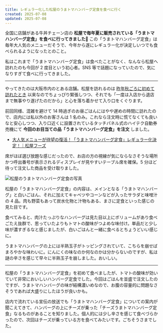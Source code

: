 ```yaml
---
title: レギュラー化した松屋のうまトマハンバーグ定食を食べに行く
created: 2025-07-08
updated: 2025-07-08
---
```


全国に店舗がある牛丼チェーン店の **松屋で毎年夏に販売されている「うまトマハンバーグ定食」を食べに行ってきました🍅** この「うまトマハンバーグ定食」は毎年大人気のメニューだそうで、今年から遂にレギュラー化が決定しいつでも食べられるようになったとのこと。

私はこれまで「うまトマハンバーグ定食」は食べたことがなく、なんなら松屋へ訪れたのも今回が 2 度目という初心者。SNS 等で話題になっていたので、気になりすぎて食べに行ってきました。

---

やってきたのは大阪市内のとある店舗。松屋を訪れるのは [昨年秋ごろに初めて訪れたとき](/blog/20241006/) 以来なのでちょっぴり緊張しつつ、それでも「一度は入店から退店まで無事やり遂げたのだから」と心を落ち着かせて入り口をくぐります。

前回同様、混雑を避けて 14 時過ぎのお昼ごはんにはやや遅めの時間に訪れたので、店内には私以外のお客さんは 1 名のみ。これなら注文時に慌てなくても良いなと安心しつつ、入り口近くに設置されているタッチパネル式のハイテク自動券売機にて **今回のお目当ての品「うまトマハンバーグ定食」を注文** しました。

- [大人気メニューが待望の復活！「うまトマハンバーグ定食」レギュラー化決定！｜松屋フーズ](https://www.matsuyafoods.co.jp/whatsnew/menu/104740.html)

席がほぼ選び放題な感じだったので、お店の方の視線が気にならなさそうな場所かつ呼出番号が表示されるディスプレイが見やすいテーブル席を確保。5 分ほど待って注文した商品を受け取りました。

![松屋のうまトマハンバーグ定食の写真](1300a361-aed7-4fe5-a666-919a4cc07400)

松屋の「うまトマハンバーグ定食」の内容は、メインとなる「うまトマハンバーグ」と白いごはん、それに加えてキャベツやコーンなどが入ったサラダと味噌汁の 4 品。肉も野菜もあって炭水化物と汁物もある、まさに定食といった感じの見た目です。

食べてみると、肉汁たっぷりなハンバーグは見た目以上にボリュームがあり食べごたえ抜群で、思っていたよりもトマトの酸味がつよめな味付け。単品だと少し味が濃すぎるなと感じましたが、白いごはんと一緒に食べるとちょうどいい感じに。

うまトマハンバーグの上には半熟玉子がトッピングされていて、こちらを崩せばまろやかな味わいに。にんにくの味なのか何なのかは分からないのですが、私は謎の辛さを感じて早々に半熟玉子を崩しました。おいしい。

---

松屋の「うまトマハンバーグ定食」を初めて食べましたが、トマトの酸味が効いていて非常においしいハンバーグ定食でした。今回はごはんを並盛で注文したのですが、うまトマハンバーグの味が結構濃いめなので、お腹の容量的に問題なさそうであれば大盛りにしたほうが良いかも。

店内で流れている宣伝の放送でも「うまトマハンバーグ定食」についての案内が聞こえてきて、ハンバーグの上にチーズが乗った「チーズうまトマハンバーグ定食」なるものがあることを知りました。個人的には少し辛さを感じて食べづらかったので、次回はチーズが乗っている方を食べてみたいです。ごちそうさまでした。
